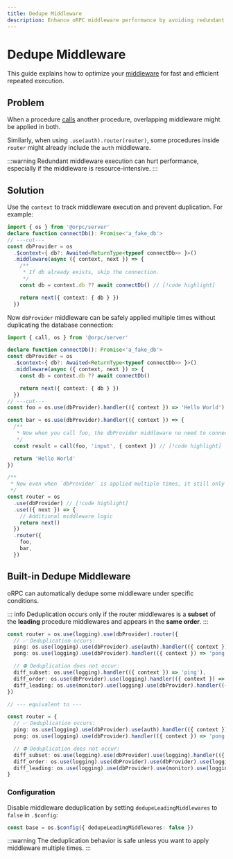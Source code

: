 ```yaml
---
title: Dedupe Middleware
description: Enhance oRPC middleware performance by avoiding redundant executions.
---
```


# Dedupe Middleware

This guide explains how to optimize your [middleware](/docs/middleware) for fast and efficient repeated execution.

## Problem

When a procedure [calls](/docs/client/server-side#using-the-call-utility) another procedure, overlapping middleware might be applied in both.

Similarly, when using `.use(auth).router(router)`, some procedures inside `router` might already include the `auth` middleware.

:::warning
Redundant middleware execution can hurt performance, especially if the middleware is resource-intensive.
:::

## Solution

Use the `context` to track middleware execution and prevent duplication. For example:

```ts twoslash
import { os } from '@orpc/server'
declare function connectDb(): Promise<'a_fake_db'>
// ---cut---
const dbProvider = os
  .$context<{ db?: Awaited<ReturnType<typeof connectDb>> }>()
  .middleware(async ({ context, next }) => {
    /**
     * If db already exists, skip the connection.
     */
    const db = context.db ?? await connectDb() // [!code highlight]

    return next({ context: { db } })
  })
```

Now `dbProvider` middleware can be safely applied multiple times without duplicating the database connection:

```ts twoslash
import { call, os } from '@orpc/server'

declare function connectDb(): Promise<'a_fake_db'>
const dbProvider = os
  .$context<{ db?: Awaited<ReturnType<typeof connectDb>> }>()
  .middleware(async ({ context, next }) => {
    const db = context.db ?? await connectDb()

    return next({ context: { db } })
  })
// ---cut---
const foo = os.use(dbProvider).handler(({ context }) => 'Hello World')

const bar = os.use(dbProvider).handler(({ context }) => {
  /**
   * Now when you call foo, the dbProvider middleware no need to connect to the database again.
   */
  const result = call(foo, 'input', { context }) // [!code highlight]

  return 'Hello World'
})

/**
 * Now even when `dbProvider` is applied multiple times, it still only connects to the database once.
 */
const router = os
  .use(dbProvider) // [!code highlight]
  .use(({ next }) => {
    // Additional middleware logic
    return next()
  })
  .router({
    foo,
    bar,
  })
```

## Built-in Dedupe Middleware

oRPC can automatically dedupe some middleware under specific conditions.

::: info
Deduplication occurs only if the router middlewares is a **subset** of the **leading** procedure middlewares and appears in the **same order**.
:::

```ts
const router = os.use(logging).use(dbProvider).router({
  // ✅ Deduplication occurs:
  ping: os.use(logging).use(dbProvider).use(auth).handler(({ context }) => 'ping'),
  pong: os.use(logging).use(dbProvider).handler(({ context }) => 'pong'),

  // ⛔ Deduplication does not occur:
  diff_subset: os.use(logging).handler(({ context }) => 'ping'),
  diff_order: os.use(dbProvider).use(logging).handler(({ context }) => 'pong'),
  diff_leading: os.use(monitor).use(logging).use(dbProvider).handler(({ context }) => 'bar'),
})

// --- equivalent to ---

const router = {
  // ✅ Deduplication occurs:
  ping: os.use(logging).use(dbProvider).use(auth).handler(({ context }) => 'ping'),
  pong: os.use(logging).use(dbProvider).handler(({ context }) => 'pong'),

  // ⛔ Deduplication does not occur:
  diff_subset: os.use(logging).use(dbProvider).use(logging).handler(({ context }) => 'ping'),
  diff_order: os.use(logging).use(dbProvider).use(dbProvider).use(logging).handler(({ context }) => 'pong'),
  diff_leading: os.use(logging).use(dbProvider).use(monitor).use(logging).use(dbProvider).handler(({ context }) => 'bar'),
}
```

### Configuration

Disable middleware deduplication by setting `dedupeLeadingMiddlewares` to `false` in `.$config`:

```ts
const base = os.$config({ dedupeLeadingMiddlewares: false })
```

:::warning
The deduplication behavior is safe unless you want to apply middleware multiple times.
:::
